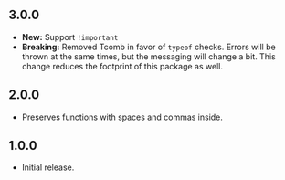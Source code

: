 ## 3.0.0
- **New:** Support `!important`
- **Breaking:** Removed Tcomb in favor of `typeof` checks. Errors will be thrown at the same times, but the messaging will change a bit. This change reduces the footprint of this package as well.

## 2.0.0
- Preserves functions with spaces and commas inside.

## 1.0.0
- Initial release.
